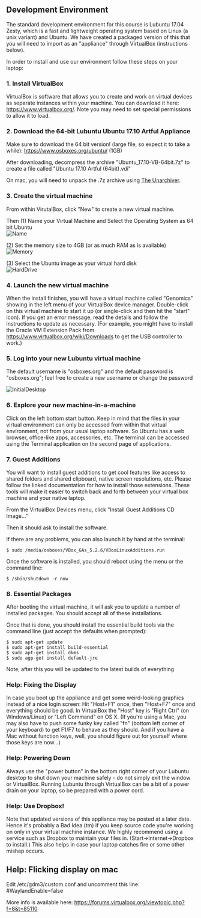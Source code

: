 ## Development Environment
The standard development environment for this course is Lubuntu 17.04 Zesty, which is a fast and lightweight operating system based on Linux (a unix variant) and Ubuntu.  We have created a packaged version of this that you will need to import as an "appliance" through VirtualBox (instructions below). 
 
In order to install and use our environment follow these steps on your laptop:

### 1. Install VirtualBox
VirtualBox is software that allows you to create and work on virtual devices as separate instances within your machine. You can download it here: https://www.virtualbox.org/. Note you may need to set special permissions to allow it to load.

 
### 2. Download the 64-bit Lubuntu Ubuntu 17.10 Artful Appliance
Make sure to download the 64 bit version! (large file, so expect it to take a while): https://www.osboxes.org/ubuntu/ (1GB)

After downloading, decompress the archive "Ubuntu_17.10-VB-64bit.7z" to create a file called "Ubuntu 17.10 Artful (64bit).vdi"

On mac, you will need to unpack the .7z archive using [The Unarchiver](https://theunarchiver.com/).


### 3. Create the virtual machine
From within VirutalBox, click "New" to create a new virtual machine.

Then (1) Name your Virtual Machine and Select the Operating System as 64 bit Ubuntu <br>
![Name](http://schatz-lab.org/appliedgenomics2018/assignments/virtualbox/NameVirtualMachine.png)

(2) Set the memory size to 4GB (or as much RAM as is available)<br>
![Memory](http://schatz-lab.org/appliedgenomics2018/assignments/virtualbox/MemorySize.png)

(3) Select the Ubuntu image as your virtual hard disk<br>
![HardDrive](http://schatz-lab.org/appliedgenomics2018/assignments/virtualbox/HardDisk.png)

### 4. Launch the new virtual machine
When the install finishes, you will have a virtual machine called "Genomics" showing in the left menu of your VirtualBox device manager.  Double-click on this virtual machine to start it up (or single-click and then hit the "start" icon).  If you get an error message, read the details and follow the instructions to update as necessary.  (For example, you might have to install the Oracle VM Extension Pack from https://www.virtualbox.org/wiki/Downloads to get the USB controller to work.)

### 5. Log into your new Lubuntu virtual machine
The default username is "osboxes.org" and the default password is "osboxes.org"; feel free to create a new username or change the password

![InitialDesktop](http://schatz-lab.org/appliedgenomics2018/assignments/virtualbox/InitialDesktop.png)

### 6. Explore your new machine-in-a-machine

Click on the left bottom start button.  Keep in mind that the files in your virtual environment can only be accessed from within that virtual environment, not from your usual laptop software.  So Ubuntu has a web browser, office-like apps, accessories, etc. The terminal can be accessed using the Terminal application on the second page of applications.

### 7. Guest Additions
You will want to install guest additions to get cool features like access to shared folders and shared clipboard, native screen resolutions, etc. Please follow the linked documentation for how to install those extensions.  These tools will make it easier to switch back and forth between your virtual box machine and your native laptop.

From the VirtualBox Devices menu, click "Install Guest Additions CD Image..."

Then it should ask to install the software.

If there are any problems, you can also launch it by hand at the terminal:

```
$ sudo /media/osboxes/VBox_GAs_5.2.6/VBoxLinuxAdditions.run
```

Once the software is installed, you should reboot using the menu or the command line:
```
$ /sbin/shutdown -r now
```

### 8. Essential Packages

After booting the virtual machine, it will ask you to update a number of installed packages. You should accept all of these installations.

Once that is done, you should install the essential build tools via the command line (just accept the defaults when prompted):

```
$ sudo apt-get update
$ sudo apt-get install build-essential
$ sudo apt-get install dkms
$ sudo agp-get install default-jre
```

Note, after this you will be updated to the latest builds of everything


### Help: Fixing the Display
In case you boot up the appliance and get some weird-looking graphics instead of a nice login screen: Hit "Host+F1" once, then "Host+F7" once and everything should be good. In VirtualBox the "Host" key is "Right Ctrl" (on Windows/Linux) or "Left Command" on OS X. (If you're using a Mac, you may also have to push some funky key called "fn" (bottom left corner of your keyboard) to get F1/F7 to behave as they should. And if you have a Mac without function keys, well, you should figure out for yourself where those keys are now...)
 
### Help: Powering Down
Always use the "power button" in the bottom right corner of your Lubuntu desktop to shut down your machine safely - do not simply exit the window or VirtualBox.  Running Lubuntu through VirtualBox can be a bit of a power drain on your laptop, so be prepared with a power cord.  
 
### Help: Use Dropbox!
Note that updated versions of this appliance may be posted at a later date. Hence it's probably a Bad Idea (tm) if you keep source code you're working on only in your virtual machine instance. We highly recommend using a service such as Dropbox to maintain your files in. (Start->Internet->Dropbox to install.)  This also helps in case your laptop catches fire or some other mishap occurs.


## Help: Flicking display on mac
Edit /etc/gdm3/custom.conf and uncomment this line:
#WaylandEnable=false

More info is available here: https://forums.virtualbox.org/viewtopic.php?f=8&t=85110
